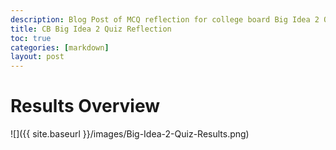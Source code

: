 ```yaml
---
description: Blog Post of MCQ reflection for college board Big Idea 2 Quiz. We good!
title: CB Big Idea 2 Quiz Reflection
toc: true
categories: [markdown]
layout: post
---
```


# Results Overview

![]({{ site.baseurl }}/images/Big-Idea-2-Quiz-Results.png)